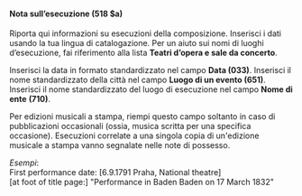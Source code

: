 #### Nota sull’esecuzione (518 $a)

Riporta qui informazioni su esecuzioni della composizione. Inserisci i dati usando la tua lingua di catalogazione.&nbsp;Per un aiuto sui nomi di luoghi d’esecuzione, fai riferimento alla lista **Teatri d’opera e sale da concerto**.

Inserisci la data in formato standardizzato nel campo **Data (033)**. Inserisci il nome standardizzato della città nel campo **Luogo di un evento (651)**. Inserisci il nome standardizzato del luogo di esecuzione nel campo **Nome di ente** **(710)**.

Per edizioni musicali a stampa, riempi questo campo soltanto in caso di pubblicazioni occasionali (ossia, musica scritta per una specifica occasione). Esecuzioni correlate a una singola copia di un'edizione musicale a stampa vanno segnalate nelle note di possesso.

_Esempi_:  
First performance date: [6.9.1791 Praha, National theatre]  
[at foot of title page:] "Performance in Baden Baden on 17 March 1832"&nbsp;